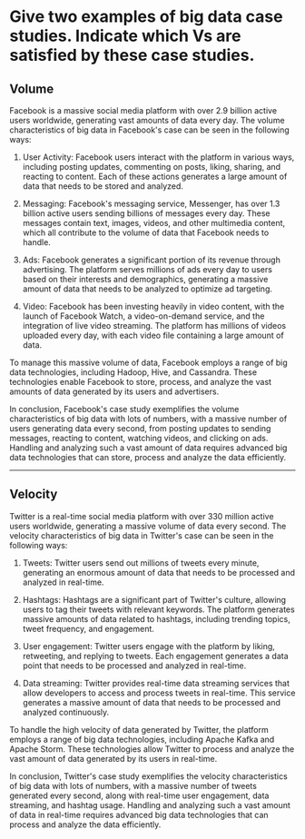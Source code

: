 # Give two examples of big data case studies. Indicate which Vs are satisfied by these case studies.

## Volume

Facebook is a massive social media platform with over 2.9 billion active users worldwide, generating vast amounts of data every day. The volume characteristics of big data in Facebook's case can be seen in the following ways:

1. User Activity: Facebook users interact with the platform in various ways, including posting updates, commenting on posts, liking, sharing, and reacting to content. Each of these actions generates a large amount of data that needs to be stored and analyzed.

2. Messaging: Facebook's messaging service, Messenger, has over 1.3 billion active users sending billions of messages every day. These messages contain text, images, videos, and other multimedia content, which all contribute to the volume of data that Facebook needs to handle.

3. Ads: Facebook generates a significant portion of its revenue through advertising. The platform serves millions of ads every day to users based on their interests and demographics, generating a massive amount of data that needs to be analyzed to optimize ad targeting.

4. Video: Facebook has been investing heavily in video content, with the launch of Facebook Watch, a video-on-demand service, and the integration of live video streaming. The platform has millions of videos uploaded every day, with each video file containing a large amount of data.

To manage this massive volume of data, Facebook employs a range of big data technologies, including Hadoop, Hive, and Cassandra. These technologies enable Facebook to store, process, and analyze the vast amounts of data generated by its users and advertisers.

In conclusion, Facebook's case study exemplifies the volume characteristics of big data with lots of numbers, with a massive number of users generating data every second, from posting updates to sending messages, reacting to content, watching videos, and clicking on ads. Handling and analyzing such a vast amount of data requires advanced big data technologies that can store, process and analyze the data efficiently.

---

## Velocity

Twitter is a real-time social media platform with over 330 million active users worldwide, generating a massive volume of data every second. The velocity characteristics of big data in Twitter's case can be seen in the following ways:

1. Tweets: Twitter users send out millions of tweets every minute, generating an enormous amount of data that needs to be processed and analyzed in real-time.

2. Hashtags: Hashtags are a significant part of Twitter's culture, allowing users to tag their tweets with relevant keywords. The platform generates massive amounts of data related to hashtags, including trending topics, tweet frequency, and engagement.

3. User engagement: Twitter users engage with the platform by liking, retweeting, and replying to tweets. Each engagement generates a data point that needs to be processed and analyzed in real-time.

4. Data streaming: Twitter provides real-time data streaming services that allow developers to access and process tweets in real-time. This service generates a massive amount of data that needs to be processed and analyzed continuously.

To handle the high velocity of data generated by Twitter, the platform employs a range of big data technologies, including Apache Kafka and Apache Storm. These technologies allow Twitter to process and analyze the vast amount of data generated by its users in real-time.

In conclusion, Twitter's case study exemplifies the velocity characteristics of big data with lots of numbers, with a massive number of tweets generated every second, along with real-time user engagement, data streaming, and hashtag usage. Handling and analyzing such a vast amount of data in real-time requires advanced big data technologies that can process and analyze the data efficiently.